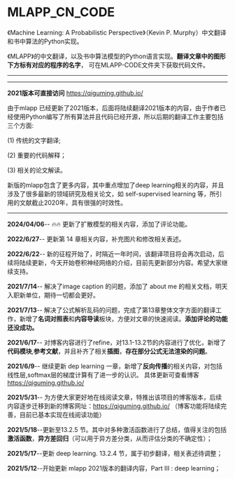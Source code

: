 # MLAPP_CN_CODE
《Machine Learning: A Probabilistic Perspective》（Kevin P. Murphy）中文翻译和书中算法的Python实现。

《MLAPP》的中文翻译，以及书中算法模型的Python语言实现。**翻译文章中的图形下方标有对应的程序的名字**，
可在MLAPP-CODE文件夹下获取代码文件。

********************************************************
********************************************************

**2021版本可直接访问** https://qiguming.github.io/ 

由于mlapp 已经更新了2021版本，后面将陆续翻译2021版本的内容，由于作者已经使用Python编写了所有算法并且代码已经开源，所以后期的翻译工作主要包括三个方面:

(1) 传统的文字翻译;

(2) 重要的代码解释；

(3) 相关的论文解读。

新版的mlapp包含了更多内容，其中重点增加了deep learning相关的内容，并且涉及了很多最新的领域研究及相关论文，如 self-supervised learning 等，所引用的文献截止2020年，具有很强的时效性。

********************************************************
**2024/04/06**--  🔥🔥 更新了扩散模型的相关内容，添加了评论功能。

**2022/6/27**--   更新第 14 章相关内容，补充图片和修改相关表述。

**2022/6/22**--   新的征程开始了，时隔近一年时间，该翻译项目将会再次启动，后续将陆续更新，今天开始卷积神经网络的介绍，目前先更新部分内容。希望大家继续支持。

**2021/7/14**--   解决了image caption 的问题，添加了 about me 的相关文档，明天入职新单位，期待一切都会更好。

**2021/7/13**--   解决了公式解析乱码的问题，完成了第13章整体文字方面的翻译工作，新增了**名词对照表**和**内容导读**板块，方便对文章的快速阅读。**添加评论的功能还没成功。**

**2021/6/17**--  对博客内容进行了refine，对13.1-13.2节的内容进行了优化，新增了**代码模块**,**参考文献**，并且补齐了相关**插图**，**存在部分公式无法渲染的问题**。

**2021/6/9**--  继续更新 dep learning 一章，新增了**反向传播**的相关内容，对包括线性层,softmax层的梯度计算有了进一步的认识。 具体更新可查看博客 https://qiguming.github.io/

**2021/5/31**-- 为方便大家更好地在线阅读文章，特推出该项目的博客版本，后续内容逐步迁移到新的博客网址：https://qiguming.github.io/ （博客功能将陆续完善，目前已基本实现在线阅读功能）

**2021/5/18**--更新至13.2.5 节。其中对多种激活函数进行了总结，值得关注的包括 **激活函数**，**异方差回归**（可以用于异方差分类，从而评估分类的不确定性）；

**2021/5/17**--更新 deep learning. 13.2.4 节，属于初步翻译，相关表述待调整；

**2021/5/12**--开始更新 mlapp 2021版本的翻译内容，Part III : deep learning；
